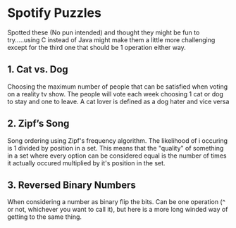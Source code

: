 # Spotify Puzzles

Spotted these (No pun intended) and thought they might be fun to try.....using C instead of Java might make them a little more challenging except for the third one that should be 1 operation either way.

## 1. Cat vs. Dog
Choosing the maximum number of people that can be satisfied when voting on a reality tv show. The people will vote each week choosing 1 cat or dog to stay and one to leave. A cat lover is defined as a dog hater and vice versa

## 2. Zipf’s Song
Song ordering using Zipf's frequency algorithm. The likelihood of i occuring is 1 divided by position in a set. This means that the "quality" of something in a set where every option can be considered equal is the number of times it actually occured multiplied by it's position in the set.

## 3. Reversed Binary Numbers
When considering a number as binary flip the bits. Can be one operation (^ or not, whichever you want to call it), but here is a more long winded way of getting to the same thing.  
